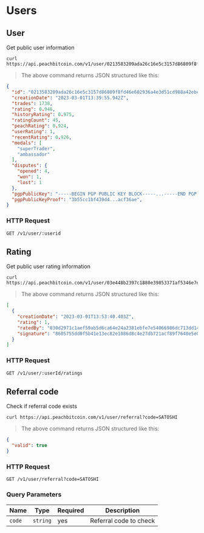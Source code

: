 # Users

## User
Get public user information

```shell
curl https://api.peachbitcoin.com/v1/user/0213583209ada26c16e5c3157d86809f8fd46e602936a4e3d51cd988a42ebe19f3
```

> The above command returns JSON structured like this:

```json
{
  "id": "0213583209ada26c16e5c3157d86809f8fd46e602936a4e3d51cd988a42ebe19f3",
  "creationDate": "2023-03-01T13:39:55.942Z",
  "trades": 1738,
  "rating": 0.946,
  "historyRating": 0.975,
  "ratingCount": 45,
  "peachRating": 0.924,
  "userRating": 1,
  "recentRating": 0.926,
  "medals": [
    "superTrader",
    "ambassador"
  ],
  "disputes": {
    "opened": 4,
    "won": 1,
    "lost": 1
  },
  "pgpPublicKey": "-----BEGIN PGP PUBLIC KEY BLOCK-----...-----END PGP PUBLIC KEY BLOCK-----",
  "pgpPublicKeyProof": "3b55cc1bf439d4...acf36ae",
}
```

### HTTP Request
`GET /v1/user/:userid`


## Rating
Get public user rating information

```shell
curl https://api.peachbitcoin.com/v1/user/03e448b2397c1880e39853371af5346e7e7972c9d6e26dbbb39ff6c2227aa19c80/ratings
```

> The above command returns JSON structured like this:

```json
[
  {
    "creationDate": "2023-03-01T13:53:40.403Z",
    "rating": 1,
    "ratedBy": "030d2971c1aef59ab5d6ca64e24a2381ebfe7e54066986dc713dd14e294dfed9ee",
    "signature": "8605755dd0f5b41e13ec82e1086d8c4e27db721acf89f7648e5e0947e0003de15d0b6f8958b363cba3904073e2cd88ab3cb6c05d5e875655334902a40f18aeb5"
  }
]
```

### HTTP Request
`GET /v1/user/:userId/ratings`

## Referral code
Check if referral code exists

```shell
curl https://api.peachbitcoin.com/v1/user/referral?code=SATOSHI
```

> The above command returns JSON structured like this:

```json
{
  "valid": true
}
```

### HTTP Request
`GET /v1/user/referral?code=SATOSHI`

### Query Parameters
Name | Type | Required | Description
--------- | ----------- | ----------- | -----------
`code` | `string` | yes | Referral code to check
